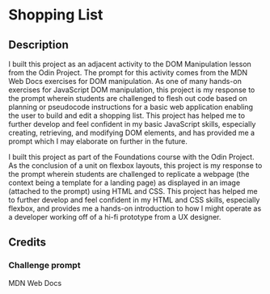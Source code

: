 # Shopping List

## Description

I built this project as an adjacent activity to the DOM Manipulation lesson from the Odin Project. The prompt for this activity comes from the MDN Web Docs exercises for DOM manipulation. As one of many hands-on exercises for JavaScript DOM manipulation, this project is my response to the prompt wherein students are challenged to flesh out code based on planning or pseudocode instructions for a basic web application enabling the user to build and edit a shopping list. This project has helped me to further develop and feel confident in my basic JavaScript skills, especially creating, retrieving, and modifying DOM elements, and has provided me a prompt which I may elaborate on further in the future.

I built this project as part of the Foundations course with the Odin Project. As the conclusion of a unit on flexbox layouts, this project is my response to the prompt wherein students are challenged to replicate a webpage (the context being a template for a landing page) as displayed in an image (attached to the prompt) using HTML and CSS. This project has helped me to further develop and feel confident in my HTML and CSS skills, especially flexbox, and provides me a hands-on introduction to how I might operate as a developer working off of a hi-fi prototype from a UX designer.

## Credits

### Challenge prompt
MDN Web Docs
